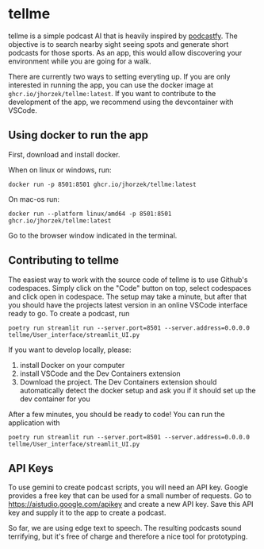 # tellme

tellme is a simple podcast AI that is heavily inspired by [podcastfy](https://github.com/souzatharsis/podcastfy). The objective is to search nearby sight seeing spots and generate short podcasts for those sports. As an app, this would allow discovering your environment while you are going for a walk.

There are currently two ways to setting everyting up. If you are only interested in running the app, you can use
the docker image at `ghcr.io/jhorzek/tellme:latest`. If you want to contribute to the development of the app, we recommend using the devcontainer with VSCode.

## Using docker to run the app

First, download and install docker. 

When on linux or windows, run:

```
docker run -p 8501:8501 ghcr.io/jhorzek/tellme:latest
```

On mac-os run:

```
docker run --platform linux/amd64 -p 8501:8501 ghcr.io/jhorzek/tellme:latest
```

Go to the browser window indicated in the terminal.

## Contributing to tellme

The easiest way to work with the source code of tellme is to use Github's codespaces. Simply click on the "Code" button on top, select codespaces and click open in codespace. The setup may take a minute, but after that you should have the projects latest version in an online VSCode interface ready to go. To create a podcast, run

```
poetry run streamlit run --server.port=8501 --server.address=0.0.0.0 tellme/User_interface/streamlit_UI.py
```

If you want to develop locally, please:

1. install Docker on your computer
2. install VSCode and the Dev Containers extension
3. Download the project. The Dev Containers extension should automatically detect the docker setup and ask you if it should set up the dev container for you

After a few minutes, you should be ready to code! You can run the application with

```
poetry run streamlit run --server.port=8501 --server.address=0.0.0.0 tellme/User_interface/streamlit_UI.py
```

## API Keys

To use gemini to create podcast scripts, you will need an API key. Google provides a free key that can be used for a small number of requests. Go to https://aistudio.google.com/apikey
and create a new API key. Save this API key and supply it to the app to create a podcast.

So far, we are using edge text to speech. The resulting podcasts sound terrifying, but it's free of charge and therefore a nice tool for
prototyping.
